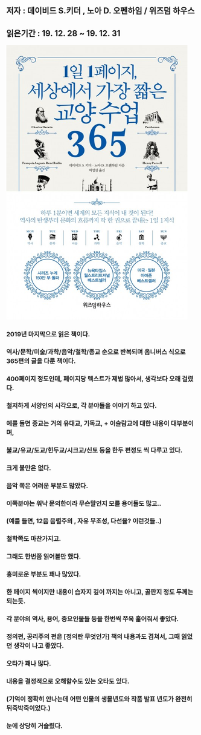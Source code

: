 ## 저자 : 데이비드 S.키더 , 노아 D. 오펜하임 / 위즈덤 하우스

## 읽은기간 : 19. 12. 28  ~ 19. 12. 31

![Smithsonian Image](../../public/images/books-images/suup.jpg)


### 2019년 마지막으로 읽은 책이다.

### 역사/문학/미술/과학/음악/철학/종교 순으로 반복되며 옴니버스 식으로 365편의 글을 다룬 책이다.

### 400페이지 정도인데, 페이지당 텍스트가 제법 많아서, 생각보다 오래 걸렸다.

### 철저하게 서양인의 시각으로, 각 분야들을 이야기 하고 있다.

### 예를 들면 종교는 거의 유대교, 기독교, + 이슬람교에 대한 내용이 대부분이며,

### 불교/유교/도교/힌두교/시크교/신토 등을 한두 편정도 씩 다루고 있다.

### 크게 불만은 없다.

### 음악 쪽은 어려운 부분도 많았다.

### 이쪽분야는 워낙 문외한이라 무슨말인지 모를 용어들도 많고..

### (예를 들면, 12음 음렬주의 , 자유 무조성, 다선율? 이런것들..)

### 철학쪽도 마찬가지고.

### 그래도 한번쯤 읽어볼만 했다.

### 흥미로운 부분도 꽤나 많았다.

### 한 페이지 씩이지만 내용이 습자지 깊이 까지는 아니고, 골판지 정도 두께는 되는듯.

### 각 분야의 역사, 용어, 중요인물들 등을 한번씩 쭈욱 훑어줘서 좋았다.

### 정의편, 공리주의 편은 [정의란 무엇인가] 책의 내용과도 겹쳐서, 그때 읽었던 생각이 나고 좋았다.

### 오타가 꽤나 많다.

### 내용을 결정적으로 오해할수도 있는 오타도 있다.

### (기억이 정확히 안나는데 어떤 인물의 생몰년도와 작품 발표 년도가 완전히 뒤죽박죽이었다.)

### 눈에 상당히 거슬렸다.

